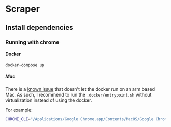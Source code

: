 # Scraper

## Install dependencies

### Running with chrome

#### Docker

```bash
docker-compose up
```

##### Mac

There is a [known issue](https://github.com/docker/for-mac/issues/5766) that doesn't let the docker run on an arm based Mac. As such, I recommend to run the `.docker/entrypoint.sh` without virtualization instead of using the docker.

For example:

```bash
CHROME_CLI="/Applications/Google Chrome.app/Contents/MacOS/Google Chrome" CHROME_PORT=9222 /bin/bash .docker/chrome_entrypoint.sh
```
